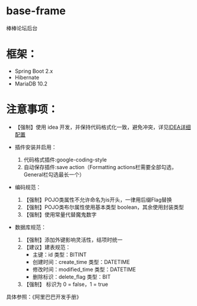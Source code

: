 # base-frame
棒棒论坛后台

# 框架：
- Spring Boot 2.x
- Hibernate
- MariaDB 10.2

# 注意事项：
- 【强制】使用 idea 开发，并保持代码格式化一致，避免冲突，详见[IDEA详细配置](https://blog.csdn.net/qq_35221523/article/details/85239867)
- 插件安装并启用：
	1. 代码格式插件:google-coding-style
	2. 自动保存插件:save action（Formatting actions栏需要全部勾选，General栏勾选最长一个）
- 编码规范：
	1. 【强制】POJO类属性不允许命名为is开头，一律用后缀Flag替换
	2. 【强制】POJO类布尔属性使用基本类型 boolean，其余使用封装类型
	3. 【强制】使用常量代替魔鬼数字
	
- 数据库规范：
	1. 【强制】添加外键影响灵活性，结项时统一
	2. 【建议】建表规范：
		- 主键：id 类型：BITINT
		- 创建时间：create_time 类型：DATETIME
		- 修改时间：modified_time 类型：DATETIME
		- 删除标识：delete_flag 类型：BIT
	3. 【强制】 标识为 0 = false，1 = true

具体参照：《阿里巴巴开发手册》 

